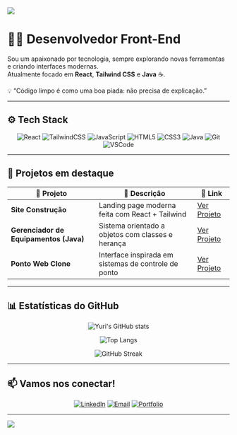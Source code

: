 <!-- Banner animado -->
<img src="https://capsule-render.vercel.app/api?type=waving&color=0:2A9D8F,100:264653&height=200&section=header&text=Yuri%20Machado%20👋&fontSize=40&fontColor=fff&animation=fadeIn&fontAlignY=35"/>

# 👨‍💻 Desenvolvedor Front-End

Sou um apaixonado por tecnologia, sempre explorando novas ferramentas e criando interfaces modernas.  
Atualmente focado em **React**, **Tailwind CSS** e **Java** ☕.

💡 “Código limpo é como uma boa piada: não precisa de explicação.”

---

## ⚙️ Tech Stack

<div align="center">

![React](https://img.shields.io/badge/React-20232A?logo=react&logoColor=61DAFB)
![TailwindCSS](https://img.shields.io/badge/Tailwind_CSS-38B2AC?logo=tailwind-css&logoColor=white)
![JavaScript](https://img.shields.io/badge/JavaScript-F7DF1E?logo=javascript&logoColor=black)
![HTML5](https://img.shields.io/badge/HTML5-E34F26?logo=html5&logoColor=white)
![CSS3](https://img.shields.io/badge/CSS3-1572B6?logo=css3&logoColor=white)
![Java](https://img.shields.io/badge/Java-ED8B00?logo=openjdk&logoColor=white)
![Git](https://img.shields.io/badge/Git-F05032?logo=git&logoColor=white)
![VSCode](https://img.shields.io/badge/VSCode-007ACC?logo=visual-studio-code&logoColor=white)

</div>

---

## 🚀 Projetos em destaque

| 💼 Projeto | 🧠 Descrição | 🔗 Link |
|-------------|--------------|---------|
| **Site Construção** | Landing page moderna feita com React + Tailwind | [Ver Projeto](https://github.com/yurimachado/site-construcao) |
| **Gerenciador de Equipamentos (Java)** | Sistema orientado a objetos com classes e herança | [Ver Projeto](https://github.com/yurimachado/java-equipamentos) |
| **Ponto Web Clone** | Interface inspirada em sistemas de controle de ponto | [Ver Projeto](https://github.com/yurimachado/ponto-web) |

---

## 📊 Estatísticas do GitHub

<div align="center">

![Yuri's GitHub stats](https://github-readme-stats.vercel.app/api?username=yurimachado&show_icons=true&theme=tokyonight&hide_border=true&border_radius=20)

![Top Langs](https://github-readme-stats.vercel.app/api/top-langs/?username=yurimachado&layout=compact&theme=tokyonight&hide_border=true&border_radius=20)

![GitHub Streak](https://streak-stats.demolab.com?user=yurimachado&theme=tokyonight&hide_border=true&border_radius=20)

</div>

---

## 📫 Vamos nos conectar!

<div align="center">

[![LinkedIn](https://img.shields.io/badge/LinkedIn-0A66C2?logo=linkedin&logoColor=white&style=for-the-badge)](https://linkedin.com/in/SEU-LINK)
[![Email](https://img.shields.io/badge/Gmail-D14836?logo=gmail&logoColor=white&style=for-the-badge)](mailto:SEUEMAIL@gmail.com)
[![Portfolio](https://img.shields.io/badge/Portfólio-2A9D8F?logo=firefox&logoColor=white&style=for-the-badge)](https://SEU-SITE.com)

</div>

---

<img src="https://capsule-render.vercel.app/api?type=waving&color=0:264653,100:2A9D8F&height=120&section=footer"/>

